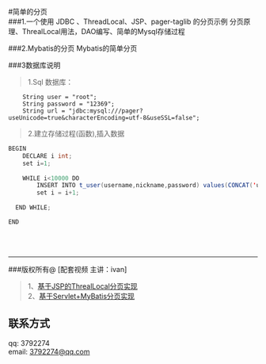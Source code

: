 #简单的分页 <br>
###1.一个使用 JDBC 、ThreadLocal、JSP、pager-taglib 的分页示例
	分页原理、ThrealLocal用法，DAO编写、简单的Mysql存储过程

###2.Mybatis的分页
	 Mybatis的简单分页 



###3数据库说明
>1.Sql 数据库：

		String user = "root";
		String password = "12369";
		String url = "jdbc:mysql:///pager?useUnicode=true&characterEncoding=utf-8&useSSL=false";
		
>2.建立存储过程(函数),插入数据

```java
BEGIN
	DECLARE i int;
	set i=1;
	
	WHILE i<10000 DO
		INSERT INTO t_user(username,nickname,password) values(CONCAT('user',i),CONCAT('nickname',i),CONCAT('password',i));
		set i = i+1;
		
  END WHILE;

END
```
<br><br>


***

###版权所有@ [配套视频 主讲：ivan]
>1、[基于JSP的ThrealLocal分页实现](http://www.chuanke.com/2819950-160640.html)<br>
>2、[基于Servlet+MyBatis分页实现](http://www.chuanke.com/2819950-161141.html)<br>





## 联系方式
qq:        3792274<br/>
email:     <3792274@qq.com><br/>


 
